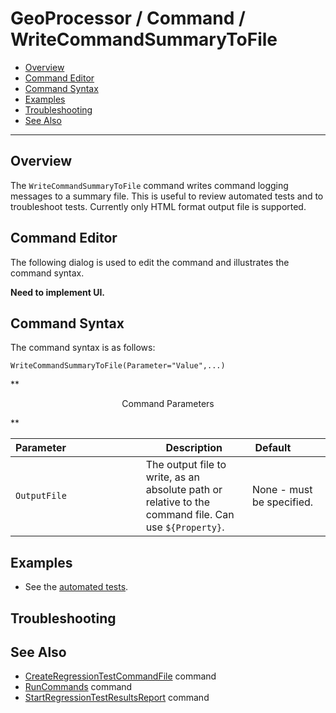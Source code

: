# GeoProcessor / Command / WriteCommandSummaryToFile #

* [Overview](#overview)
* [Command Editor](#command-editor)
* [Command Syntax](#command-syntax)
* [Examples](#examples)
* [Troubleshooting](#troubleshooting)
* [See Also](#see-also)

-------------------------

## Overview ##

The `WriteCommandSummaryToFile` command writes command logging messages to a summary file.
This is useful to review automated tests and to troubleshoot tests.
Currently only HTML format output file is supported.

## Command Editor ##

The following dialog is used to edit the command and illustrates the command syntax.

**Need to implement UI.**

## Command Syntax ##

The command syntax is as follows:

```text
WriteCommandSummaryToFile(Parameter="Value",...)
```
**<p style="text-align: center;">
Command Parameters
</p>**

| **Parameter**&nbsp;&nbsp;&nbsp;&nbsp;&nbsp;&nbsp;&nbsp;&nbsp;&nbsp;&nbsp;&nbsp;&nbsp;&nbsp;&nbsp;&nbsp;&nbsp;&nbsp;&nbsp;&nbsp;&nbsp;&nbsp;&nbsp;&nbsp;&nbsp;&nbsp;&nbsp; | **Description** | **Default**&nbsp;&nbsp;&nbsp;&nbsp;&nbsp;&nbsp;&nbsp;&nbsp;&nbsp;&nbsp; |
| --------------|-----------------|----------------- |
| `OutputFile` | The output file to write, as an absolute path or relative to the command file.  Can use `${Property}`. | None - must be specified. |

## Examples ##

* See the [automated tests](https://github.com/OpenWaterFoundation/owf-app-geoprocessor-python-test/tree/master/test/commands/WriteCommandSummaryToFile).

## Troubleshooting ##

## See Also ##

* [CreateRegressionTestCommandFile](../CreateRegressionTestCommandFile/CreateRegressionTestCommandFile) command
* [RunCommands](../RunCommands/RunCommands) command
* [StartRegressionTestResultsReport](../StartRegressionTestResultsReport/StartRegressionTestResultsReport) command

